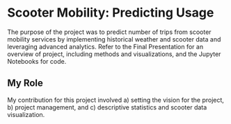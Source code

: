 # Scooter Mobility: Predicting Usage

The purpose of the project was to predict number of trips from scooter mobility services by implementing historical weather and scooter data and leveraging advanced analytics. Refer to the Final Presentation for an overview of project, including methods and visualizations, and the Jupyter Notebooks for code.

## My Role
My contribution for this project involved a) setting the vision for the project, b) project management, and c) descriptive statistics and scooter data visualization.
